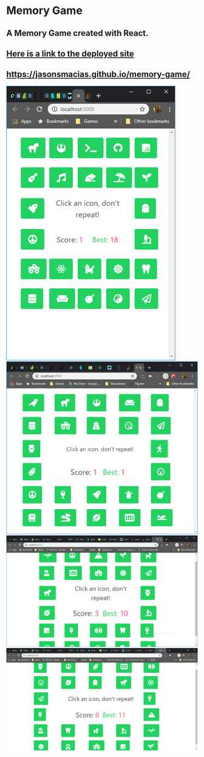 # Memory Game
## A Memory Game created with React.

## [Here is a link to the deployed site](https://jasonsmacias.github.io/memory-game/)
## https://jasonsmacias.github.io/memory-game/

![small window](./images/Small.PNG)
![medium window](./images/Medium.PNG)
![large window](./images/Large.PNG)
![extra large window](./images/XL.PNG)